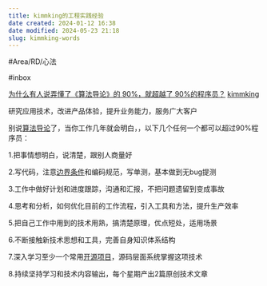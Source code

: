 ```yaml
---
title: kimmking的工程实践经验
date created: 2024-01-12 16:38
date modified: 2024-05-23 21:18
slug: kimmking-words
---
```


#Area/RD/心法  

#inbox 

[为什么有人说弄懂了《算法导论》的 90%，就超越了 90%的程序员？](https://www.zhihu.com/question/315201616/answer/1756148937)
[kimmking](https://www.zhihu.com/people/kimmking)


研究应用技术，改进产品体验，提升业务能力，服务广大客户

别说[算法导论](https://www.zhihu.com/search?q=%E7%AE%97%E6%B3%95%E5%AF%BC%E8%AE%BA&search_source=Entity&hybrid_search_source=Entity&hybrid_search_extra=%7B%22sourceType%22%3A%22answer%22%2C%22sourceId%22%3A1756148937%7D)了，当你工作几年就会明白，，以下几个任何一个都可以超过90%程序员：

1.把事情想明白，说清楚，跟别人商量好

2.写代码，注意[边界条件](https://www.zhihu.com/search?q=%E8%BE%B9%E7%95%8C%E6%9D%A1%E4%BB%B6&search_source=Entity&hybrid_search_source=Entity&hybrid_search_extra=%7B%22sourceType%22%3A%22answer%22%2C%22sourceId%22%3A1756148937%7D)和编码规范，写单测，基本做到无bug提测

3.工作中做好计划和进度跟踪，沟通和汇报，不把问题遗留到变成事故

4.思考和分析，如何优化目前的工作流程，引入工具和方法，提升生产效率

5.把自己工作中用到的技术用熟，搞清楚原理，优点短处，适用场景

6.不断接触新技术思想和工具，完善自身知识体系结构

7.深入学习至少一个常用[开源项目](https://www.zhihu.com/search?q=%E5%BC%80%E6%BA%90%E9%A1%B9%E7%9B%AE&search_source=Entity&hybrid_search_source=Entity&hybrid_search_extra=%7B%22sourceType%22%3A%22answer%22%2C%22sourceId%22%3A1756148937%7D)，源码层面系统掌握这项技术

8.持续坚持学习和技术内容输出，每个星期产出2篇原创技术文章